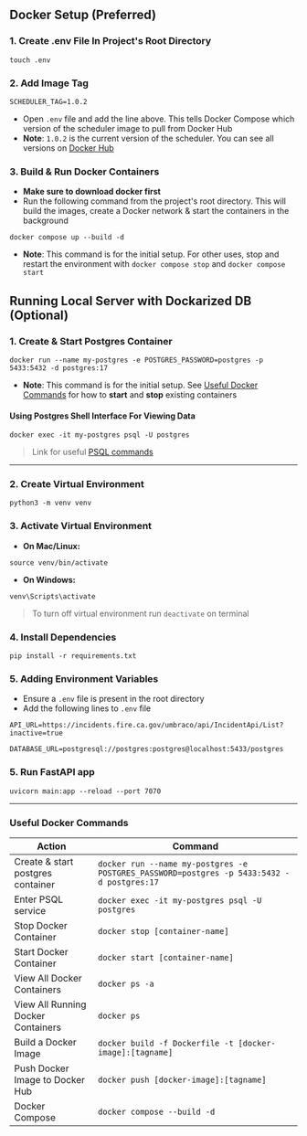 ## Docker Setup (Preferred)
### 1. Create .env File In Project's Root Directory
```shell 
touch .env
```

### 2. Add Image Tag
```
SCHEDULER_TAG=1.0.2
```
- Open `.env` file and add the line above. This tells Docker Compose which version of the scheduler image to pull from Docker Hub
- **Note**: `1.0.2` is the current version of the scheduler. You can see all versions on [Docker Hub](https://hub.docker.com/r/carlosqmv/ember-alert-scheduler)


### 3. Build & Run Docker Containers
- **Make sure to download docker first**
- Run the following command from the project's root directory. This will build the images, create a Docker network & start the containers in the background

```shell
docker compose up --build -d
```
- **Note**: This command is for the initial setup. For other uses, stop and restart the environment with `docker compose stop` and `docker compose start`



## Running Local Server with Dockarized DB (Optional)

### 1. Create & Start Postgres Container 
```shell
docker run --name my-postgres -e POSTGRES_PASSWORD=postgres -p 5433:5432 -d postgres:17
```
- **Note**: This command is for the initial setup. See [Useful Docker Commands](#useful-docker-commands) for how to **start** and **stop** existing containers

#### Using Postgres Shell Interface For Viewing Data
```shell
docker exec -it my-postgres psql -U postgres
```
> Link for useful [PSQL commands](https://www.geeksforgeeks.org/postgresql-psql-commands/)


---


### 2. Create Virtual Environment
```shell
python3 -m venv venv
```

### 3. Activate Virtual Environment
- **On Mac/Linux:**
```shell
source venv/bin/activate
```

- **On Windows:**
```shell
venv\Scripts\activate
```
> To turn off virtual environment run `deactivate` on terminal

### 4. Install Dependencies
```shell
pip install -r requirements.txt
```

### 5. Adding Environment Variables
- Ensure a `.env` file is present in the root directory
- Add the following lines to `.env` file
```
API_URL=https://incidents.fire.ca.gov/umbraco/api/IncidentApi/List?inactive=true

DATABASE_URL=postgresql://postgres:postgres@localhost:5433/postgres
```

### 5. Run FastAPI app
```shell
uvicorn main:app --reload --port 7070
```

---


### Useful Docker Commands 
| Action                             | Command                                                                                   |
|------------------------------------|-------------------------------------------------------------------------------------------|
| Create & start postgres container  | `docker run --name my-postgres -e POSTGRES_PASSWORD=postgres -p 5433:5432 -d postgres:17` |
| Enter PSQL service                 | `docker exec -it my-postgres psql -U postgres`                                            |
| Stop Docker Container              | `docker stop [container-name]`                                                            |
| Start Docker Container             | `docker start [container-name]`                                                           |
| View All Docker Containers         | `docker ps -a`                                                                            |
| View All Running Docker Containers | `docker ps`                                                                               |
| Build a Docker Image               | `docker build -f Dockerfile -t [docker-image]:[tagname]`                                  |
| Push Docker Image to Docker Hub    | `docker push [docker-image]:[tagname]`                                                    |
| Docker Compose                     | `docker compose --build -d`                                                               |